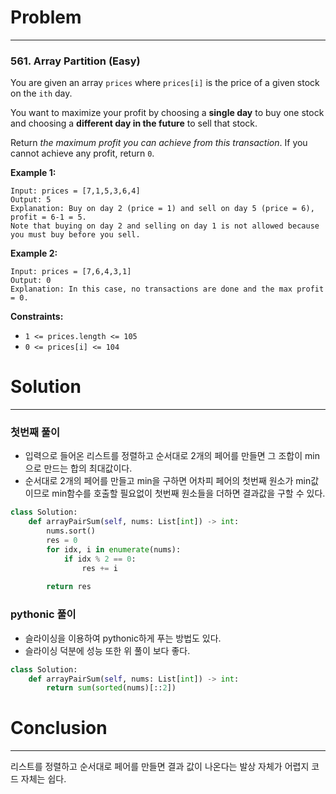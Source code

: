 # Problem

---

### 561. Array Partition (Easy)

You are given an array `prices` where `prices[i]` is the price of a given stock on the `ith` day.

You want to maximize your profit by choosing a **single day** to buy one stock and choosing a **different day in the future** to sell that stock.

Return *the maximum profit you can achieve from this transaction*. If you cannot achieve any profit, return `0`.

 

**Example 1:**

```
Input: prices = [7,1,5,3,6,4]
Output: 5
Explanation: Buy on day 2 (price = 1) and sell on day 5 (price = 6), profit = 6-1 = 5.
Note that buying on day 2 and selling on day 1 is not allowed because you must buy before you sell.
```

**Example 2:**

```
Input: prices = [7,6,4,3,1]
Output: 0
Explanation: In this case, no transactions are done and the max profit = 0.
```

 

**Constraints:**

- `1 <= prices.length <= 105`
- `0 <= prices[i] <= 104`



# Solution

---

### 첫번째 풀이

- 입력으로 들어온 리스트를 정렬하고 순서대로 2개의 페어를 만들면 그 조합이 min으로 만드는 합의 최대값이다.
- 순서대로 2개의 페어를 만들고 min을 구하면 어차피 페어의 첫번째 원소가 min값이므로 min함수를 호출할 필요없이 첫번째 원소들을 더하면 결과값을 구할 수 있다.

```python
class Solution:
    def arrayPairSum(self, nums: List[int]) -> int:
        nums.sort()
        res = 0
        for idx, i in enumerate(nums):
            if idx % 2 == 0:
                res += i
            
        return res
```



### pythonic 풀이

- 슬라이싱을 이용하여 pythonic하게 푸는 방법도 있다.
- 슬라이싱 덕분에 성능 또한 위 풀이 보다 좋다.

```python
class Solution:
    def arrayPairSum(self, nums: List[int]) -> int:
        return sum(sorted(nums)[::2])
```



# Conclusion

---

리스트를 정렬하고 순서대로 페어를 만들면 결과 값이 나온다는 발상 자체가 어렵지 코드 자체는 쉽다.